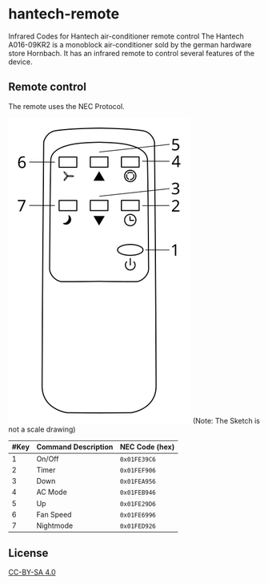 # hantech-remote
Infrared Codes for Hantech air-conditioner remote control
The Hantech A016-09KR2 is a monoblock air-conditioner sold by the german hardware store Hornbach.
It has an infrared remote to control several features of the device.

## Remote control
The remote uses the NEC Protocol.

![Sketch of remote control](https://github.com/sunflower-seed/hantech-remote/blob/main/remote_annotated.svg)
(Note: The Sketch is not a scale drawing)

| #Key  |Command Description   |NEC Code (hex)  |
|---|---|---|
| 1 | On/Off | `0x01FE39C6` | 
| 2 | Timer| `0x01FEF906` |
| 3 | Down| `0x01FEA956` |
| 4 | AC Mode | `0x01FEB946` |
| 5 | Up | `0x01FE29D6` |
| 6 | Fan Speed | `0x01FE6996` |
| 7 | Nightmode | `0x01FED926` |

## License
[CC-BY-SA 4.0](https://creativecommons.org/licenses/by-sa/4.0/)
